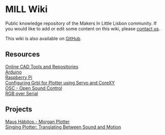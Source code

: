 # MILL Wiki

Public knowledge repository of the Makers In Little Lisbon community.  If you would like to add or edit some content on this wiki, please [contact us](https://mill.pt/contact-us).  

This wiki is also available on [GitHub](https://github.com/MILL-LX/mill-wiki).  

## Resources

[Online CAD Tools and Repositories](pages/cad_online.md)  
[Arduino](pages/arduino.md)  
[Raspberry Pi](pages/raspberry.md)  
[Configuring Grbl for Plotter using Servo and CoreXY](pages/grbl_for_plotter.md)  
[OSC - Open Sound Control](pages/osc.md)  
[RGB over Serial](pages/rgb-over-serial.md)  

## Projects

[Maus Hábitos - Morgan Plotter](pages/morgan.md)  
[Singing Plotter: Translating Between Sound and Motion](pages/singing-plotter.md)  